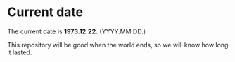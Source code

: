 # Current date

The current date is **1973.12.22.** (YYYY.MM.DD.)

This repository will be good when the world ends, so we will know how long it lasted.